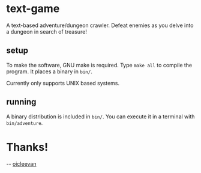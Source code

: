 # text-game

A text-based adventure/dungeon crawler. Defeat enemies as you delve into a dungeon in search of treasure!

## setup

To make the software, GNU make is required. Type `make all` to compile the program. It places a binary in `bin/`.

Currently only supports UNIX based systems.

## running

A binary distribution is included in `bin/`. You can execute it in a terminal with `bin/adventure`.

# Thanks!

-- [oicleevan](https://oicleevan.xyz)